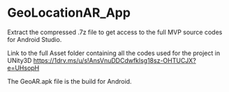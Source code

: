 # GeoLocationAR_App

Extract the compressed .7z file to get access to the full MVP source codes for Android Studio.



Link to the full Asset folder containing all the codes used for the project in UNity3D https://1drv.ms/u/s!AnsVnuDDCdwfklsg18sz-OHTUCJX?e=UHsopH

The GeoAR.apk file is the build for Android.
